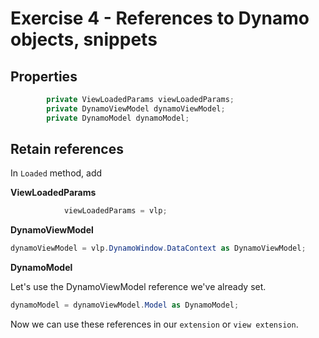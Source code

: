 
# Exercise 4 - References to Dynamo objects, snippets

## Properties

```cs
        private ViewLoadedParams viewLoadedParams;
        private DynamoViewModel dynamoViewModel;
        private DynamoModel dynamoModel;
```

## Retain references

In `Loaded` method, add

**ViewLoadedParams**

```cs
            viewLoadedParams = vlp;
```

**DynamoViewModel**
```cs
dynamoViewModel = vlp.DynamoWindow.DataContext as DynamoViewModel;
```

**DynamoModel**

Let's use the DynamoViewModel reference we've already set.
```cs
dynamoModel = dynamoViewModel.Model as DynamoModel;
```

Now we can use these references in our `extension` or `view extension`.